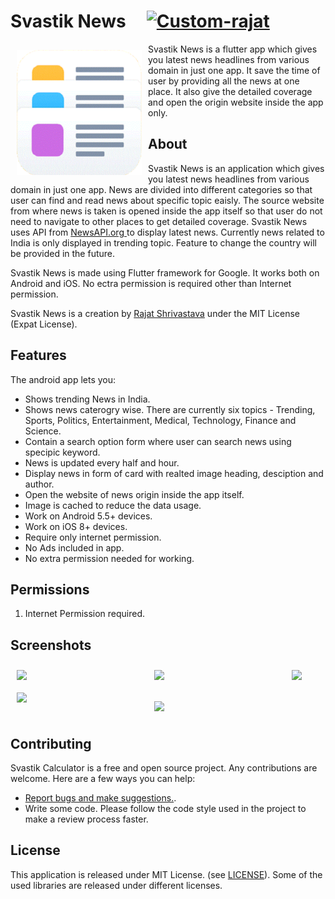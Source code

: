 
# Svastik News&nbsp;&nbsp;&nbsp;&nbsp;&nbsp;<a href="https://rajathandsom.pythonanywhere.com/static/News/app-armeabi-v7a-release.apk">![Custom-rajat](https://img.shields.io/badge/Download-APK-blue?style=for-the-badge)</a>
<img src="https://github.com/rajat-0206/Svastik_Khabar/blob/main/assets/svastik.png?raw=true" align="left" width="200" hspace="10" vspace="10">

Svastik News is a flutter app which gives you latest news headlines from various domain in just one app. It save the time of user by providing all the news at one place. It also give the detailed coverage and open the origin website inside the app only.


## About
Svastik News is an application which gives you latest news headlines from various domain in just one app. News are divided into different categories so that user can find and read news about specific topic eaisly. The source website from where news is taken is opened inside the app itself so that user do not need to navigate to other places to get detailed coverage. Svastik News uses API from <a href="https://newsapi.org"> NewsAPI.org </a> to display latest news. Currently news related to India is only displayed in trending topic. Feature to change the country will be provided in the future.

Svastik News is made using Flutter framework for Google. It works both on Android and iOS. No ectra permission is required other than Internet permission.

Svastik News is a creation by <a href="https://itsrajat.xyz">Rajat Shrivastava</a> under the MIT License (Expat License).

## Features

The android app lets you:
 - Shows trending News in India.
 - Shows news caterogry wise. There are currently six topics - Trending, Sports, Politics, Entertainment, Medical, Technology, Finance and Science.
 - Contain a search option form where user can search news using specipic keyword.
 - News is updated every half and hour. 
 - Display news in form of card with realted image heading, desciption and author.
 - Open the website of news origin inside the app itself.
 - Image is cached to reduce the data usage.
 - Work on Android 5.5+ devices.
 - Work on iOS 8+ devices.
 - Require only internet permission.
 - No Ads included in app.
 - No extra permission needed for working.
 
## Permissions
1. Internet Permission required.


## Screenshots
<p>

[<img src="https://i.ibb.co/vv7QNFL/Svastik-News-Splash.jpg" align="left"
width="200"
    hspace="10" vspace="10">](https://i.ibb.co/vv7QNFL/Svastik-News-Splash.jpg)
    
[<img src="https://i.ibb.co/HC13cbN/Svastik-Home-1.jpg" align="left"
width="200"
    hspace="10" vspace="10">](https://i.ibb.co/HC13cbN/Svastik-Home-1.jpg)
  
    
[<img src="https://i.ibb.co/m4ZHdyF/Svastik-Web-View.jpg" align="left"
width="200"
    hspace="10" vspace="10">](https://i.ibb.co/m4ZHdyF/Svastik-Web-View.jpg)
  
  
[<img src="https://i.ibb.co/7XchGnr/Svastik-News-2.jpg" align="center"
width="200"
    hspace="10" vspace="10">](https://i.ibb.co/7XchGnr/Svastik-News-2.jpg)


[<img src="https://i.ibb.co/H7zQxB1/Svastik-Search.jpg" align="center"
width="200"
    hspace="10" vspace="10">](https://i.ibb.co/H7zQxB1/Svastik-Search.jpg)
    
</p>


## Contributing

Svastik Calculator is a free and open source project. Any contributions are welcome. Here are a few ways you can help:
 * [Report bugs and make suggestions.](https://github.com/rajat-0206/calculator-flutter/issues).
 * Write some code. Please follow the code style used in the project to make a review process faster.

## License

This application is released under MIT License. (see [LICENSE](LICENSE)).
Some of the used libraries are released under different licenses.
